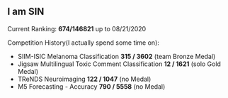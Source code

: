 ## I am SIN

<!--
**sin1012/sin1012** is a ✨ _special_ ✨ repository because its `README.md` (this file) appears on your GitHub profile.

Here are some ideas to get you started:

- 🔭 I’m currently working on ...
- 🌱 I’m currently learning ...
- 👯 I’m looking to collaborate on ...
- 🤔 I’m looking for help with ...
- 💬 Ask me about ...
- 📫 How to reach me: ...
- 😄 Pronouns: ...
- ⚡ Fun fact: ...
-->
Current Ranking: **674/146821** up to 08/21/2020

Competition History(I actually spend some time on):
- SIIM-ISIC Melanoma Classification **315 / 3602** (team Bronze Medal)
- Jigsaw Multilingual Toxic Comment Classification **12 / 1621** (solo Gold Medal)
- TReNDS Neuroimaging **122 / 1047** (no Medal)
- M5 Forecasting - Accuracy **790 / 5558** (no Medal)
